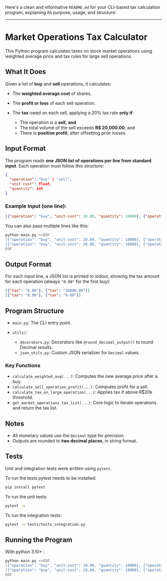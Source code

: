 Here's a clean and informative `README.md` for your CLI-based tax calculation program, explaining its purpose, usage, and structure:

---

# Market Operations Tax Calculator

This Python program calculates taxes on stock market operations using weighted average price and tax rules for large sell operations.

## What It Does

Given a list of **buy** and **sell** operations, it calculates:

* The **weighted average cost** of shares.
* The **profit or loss** of each sell operation.
* The **tax** owed on each sell, applying a 20% tax rate **only if**:

  * The operation is a **sell**, **and**
  * The total volume of the sell exceeds **R\$ 20,000.00**, and
  * There is **positive profit**, after offsetting prior losses.

## Input Format

The program reads **one JSON list of operations per line from standard input**. Each operation must follow this structure:

```json
{
  "operation": "buy" | "sell",
  "unit-cost": float,
  "quantity": int
}
```

### Example Input (one line):

```json
[{"operation": "buy", "unit-cost": 10.00, "quantity": 10000}, {"operation": "sell", "unit-cost": 20.00, "quantity": 5000}]
```

You can also pass multiple lines like this:

```bash
python main.py <<EOF
[{"operation": "buy", "unit-cost": 10.00, "quantity": 10000}, {"operation": "sell", "unit-cost": 20.00, "quantity": 5000}]
[{"operation": "buy", "unit-cost": 20.00, "quantity": 10000}, {"operation": "sell", "unit-cost": 10.00, "quantity": 5000}]
EOF
```

## Output Format

For each input line, a JSON list is printed to stdout, showing the tax amount for each operation (always `"0.00"` for the first buy):

```json
[{"tax": "0.00"}, {"tax": "10000.00"}]
[{"tax": "0.00"}, {"tax": "0.00"}]
```

## Program Structure

* `main.py`: The CLI entry point.
* `utils/`:

  * `decorators.py`: Decorators like `@round_decimal_output()` to round Decimal results.
  * `json_utils.py`: Custom JSON serializer for `Decimal` values.

### Key Functions

* `calculate_weighted_avg(...)`: Computes the new average price after a buy.
* `calculate_sell_operation_profit(...)`: Computes profit for a sell.
* `calculate_tax_on_large_operation(...)`: Applies tax if above R\$20k threshold.
* `get_market_operations_tax_list(...)`: Core logic to iterate operations and return the tax list.

## Notes

* All monetary values use the `Decimal` type for precision.
* Outputs are rounded to **two decimal places**, in string format.

## Tests

Unit and integration tests were written using `pytest`. 

To run the tests pytest needs to be installed:

```bash
pip install pytest
```

To run the unit tests:

```bash
pytest -v
```

To run the integration tests:

```bash
pytest -v tests/tests_integration.py
```

## Running the Program

With python 3.10+ :

```bash
python main.py <<EOF
[{"operation": "buy", "unit-cost": 10.00, "quantity": 10000}, {"operation": "sell", "unit-cost": 20.00, "quantity": 5000}]
[{"operation": "buy", "unit-cost": 20.00, "quantity": 10000}, {"operation": "sell", "unit-cost": 10.00, "quantity": 5000}]
EOF
```